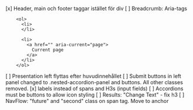 [x] Header, main och footer taggar istället för div
[ ] Breadcrumb: Aria-tags


```
    <ol>
      <li>
      </li>
      
      <li>
        <a href="" aria-current="page">
          Current page
        </a>
      </li>
    </ol>
```


[ ] Presentation left flyttas efter huvudinnehållet
[ ] Submit buttons in left panel changed to .nested-accordion-panel and buttons. All other classes removed.
[x] labels instead of spans and H3s (input fields)
[ ] Accordions must be buttons to allow icon styling
[ ] Results: "Change Text" - fix h3
[ ] NavFlow: "future" and "second" class on span tag. Move to anchor



